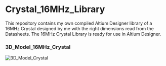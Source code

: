 # Crystal_16MHz_Library
This repository contains my own compiled Altium Designer library of a 16MHz Crystal designed by me with the right dimensions read from the Datasheets. The 16MHz Crystal Library is ready for use in Altium Designer.


### 3D_Model_16MHz_Crystal
![3D_Model_Crystal](https://user-images.githubusercontent.com/57021975/92035104-1d2a9b00-ed66-11ea-9a41-334ab5ee38d7.JPG)
